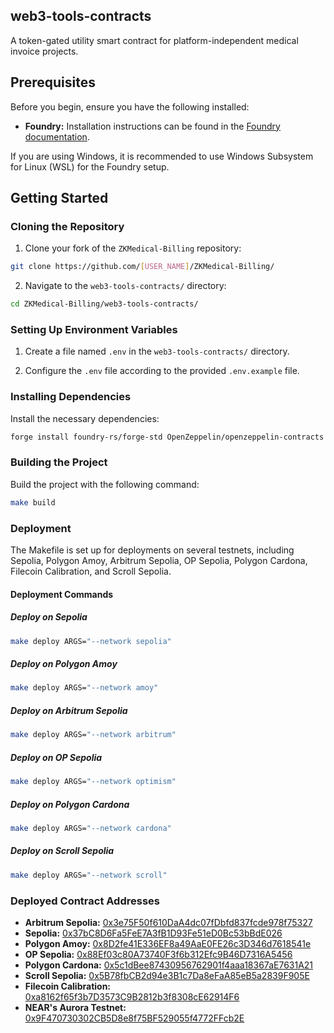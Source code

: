 ## web3-tools-contracts

A token-gated utility smart contract for platform-independent medical invoice projects.

## Prerequisites

Before you begin, ensure you have the following installed:

* **Foundry:** Installation instructions can be found in the [Foundry documentation](https://book.getfoundry.sh/getting-started/installation).

If you are using Windows, it is recommended to use Windows Subsystem for Linux (WSL) for the Foundry setup.

## Getting Started

### Cloning the Repository

1. Clone your fork of the `ZKMedical-Billing` repository:

```bash
git clone https://github.com/[USER_NAME]/ZKMedical-Billing/
```

2. Navigate to the `web3-tools-contracts/` directory:

```bash
cd ZKMedical-Billing/web3-tools-contracts/
```

### Setting Up Environment Variables

1. Create a file named `.env` in the `web3-tools-contracts/` directory.

2. Configure the `.env` file according to the provided `.env.example` file.

### Installing Dependencies

Install the necessary dependencies:

```bash
forge install foundry-rs/forge-std OpenZeppelin/openzeppelin-contracts --no-commit
```

### Building the Project

Build the project with the following command:

```bash
make build
```

### Deployment

The Makefile is set up for deployments on several testnets, including Sepolia, Polygon Amoy, Arbitrum Sepolia, OP Sepolia, Polygon Cardona, Filecoin Calibration, and Scroll Sepolia.

#### Deployment Commands

##### Deploy on Sepolia

```bash
make deploy ARGS="--network sepolia"
```

##### Deploy on Polygon Amoy

```bash
make deploy ARGS="--network amoy"
```

##### Deploy on Arbitrum Sepolia

```bash
make deploy ARGS="--network arbitrum"
```

##### Deploy on OP Sepolia

```bash
make deploy ARGS="--network optimism"
```

##### Deploy on Polygon Cardona

```bash
make deploy ARGS="--network cardona"
```

##### Deploy on Scroll Sepolia

```bash
make deploy ARGS="--network scroll"
```

### Deployed Contract Addresses

* **Arbitrum Sepolia:** [0x3e75F50f610DaA4dc07fDbfd837fcde978f75327](https://sepolia.arbiscan.io/address/0x3e75F50f610DaA4dc07fDbfd837fcde978f75327)
* **Sepolia:** [0x37bC8D6Fa5FeE7A3fB1D93Fe51eD0Bc53bBdE026](https://sepolia.etherscan.io/address/0x37bC8D6Fa5FeE7A3fB1D93Fe51eD0Bc53bBdE026)
* **Polygon Amoy:** [0x8D2fe41E336EF8a49AaE0FE26c3D346d7618541e](https://amoy.polygonscan.com/address/0x8D2fe41E336EF8a49AaE0FE26c3D346d7618541e)
* **OP Sepolia:** [0x88Ef03c80A73740F3f6b312Efc9B46D7316A5456](https://sepolia-optimism.etherscan.io/address/0x88Ef03c80A73740F3f6b312Efc9B46D7316A5456)
* **Polygon Cardona:** [0x5c1dBee87430956762901f4aaa18367aE7631A21](https://cardona-zkevm.polygonscan.com/address/0x5c1dBee87430956762901f4aaa18367aE7631A21)
* **Scroll Sepolia:** [0x5B78fbCB2d94e3B1c7Da8eFaA85eB5a2839F905E](https://sepolia.scrollscan.com/address/0x5B78fbCB2d94e3B1c7Da8eFaA85eB5a2839F905E)
* **Filecoin Calibration:** [0xa8162f65f3b7D3573C9B2812b3f8308cE62914F6](https://calibration.filfox.info/en/address/0xa8162f65f3b7D3573C9B2812b3f8308cE62914F6)
* **NEAR's Aurora Testnet:** [0x9F470730302CB5D8e8f75BF529055f4772FFcb2E](https://explorer.testnet.aurora.dev/address/0x9F470730302CB5D8e8f75BF529055f4772FFcb2E)
